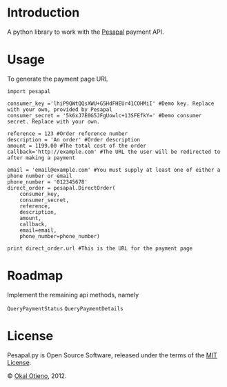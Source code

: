 Introduction
============

A python library to work with the [Pesapal](https://www.pesapal.com) payment API.

Usage
=====

To generate the payment page URL

    import pesapal

    consumer_key ='lhiP9QWtQQsXWU+G5HdFHEUr41COHMiI' #Demo key. Replace with your own, provided by Pesapal
    consumer_secret = '5k6xJ7E0G5JFgUowlc+13SFEfkY=' #Demo consumer secret. Replace with your own.

    reference = 123 #Order reference number
    description = 'An order' #Order description
    amount = 1199.00 #The total cost of the order
    callback='http://example.com' #The URL the user will be redirected to after making a payment

    email = 'email@example.com' #You must supply at least one of either a phone number or email
    phone_number = '012345678'
    direct_order = pesapal.DirectOrder(
        consumer_key,
        consumer_secret,
        reference,
        description,
        amount,
        callback,
        email=email,
        phone_number=phone_number)

    print direct_order.url #This is the URL for the payment page

Roadmap
=======

Implement the remaining api methods, namely

`QueryPaymentStatus`
`QueryPaymentDetails`

License
=======

Pesapal.py is Open Source Software, released under the terms of the [MIT License](http://www.opensource.org/licenses/mit-license.php).

&copy; [Okal Otieno](https://twitter.com/okalotieno), 2012.
